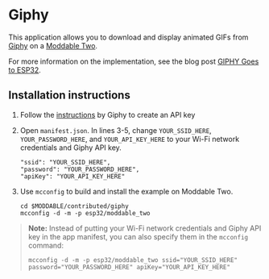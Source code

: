 # Giphy

This application allows you to download and display animated GIFs from [Giphy](https://www.giphy.com) on a [Moddable Two](./../../documentation/devices/moddable-two.md).

For more information on the implementation, see the blog post [GIPHY Goes to ESP32](https://blog.moddable.com/blog/giphy/).

## Installation instructions

1. Follow the [instructions](https://support.giphy.com/hc/en-us/articles/360020283431-Request-A-GIPHY-API-Key) by Giphy to create an API key

2. Open `manifest.json`. In lines 3-5, change `YOUR_SSID_HERE`, `YOUR_PASSWORD_HERE`, and `YOUR_API_KEY_HERE` to your Wi-Fi network credentials and Giphy API key.

	```text
	"ssid": "YOUR_SSID_HERE",
	"password": "YOUR_PASSWORD_HERE",
	"apiKey": "YOUR_API_KEY_HERE"
	```

3. Use `mcconfig` to build and install the example on Moddable Two.

	```text
	cd $MODDABLE/contributed/giphy
	mcconfig -d -m -p esp32/moddable_two
	```

> **Note:** Instead of putting your Wi-Fi network credentials and Giphy API key in the app manifest, you can also specify them in the `mcconfig` command:
>
> ```text
> mcconfig -d -m -p esp32/moddable_two ssid="YOUR_SSID_HERE" password="YOUR_PASSWORD_HERE" apiKey="YOUR_API_KEY_HERE"
> ```
